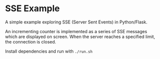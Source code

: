 # SSE Example

A simple example exploring SSE (Server Sent Events) in Python/Flask.

An incrementing counter is implemented as a series of SSE messages which are displayed on screen. When the server reaches a specified limit, the connection is closed.

Install dependencies and run with `./run.sh`
